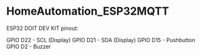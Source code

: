 # HomeAutomation_ESP32MQTT

ESP32 DOIT DEV KIT pinout:

GPIO D22  - SCL (Display)
GPIO D21  - SDA (Display)
GPIO D15  - Pushbutton
GPIO D2   - Buzzer
